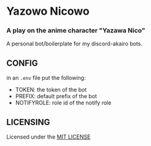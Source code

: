 # Yazowo Nicowo

### A play on the anime character "Yazawa Nico"

A personal bot/boilerplate for my discord-akairo bots.

## CONFIG

in an `.env` file put the following:

- TOKEN: the token of the bot
- PREFIX: default prefix of the bot
- NOTIFYROLE: role id of the notify role

## LICENSING

Licensed under the [MIT LICENSE](https://github.com/zaida04/YazowoNicowo/blob/master/LICENSE)
